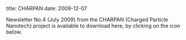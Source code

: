title: CHARPAN
date: 2009-12-07 

Newsletter No.4 (July 2009) from the CHARPAN (Charged Particle Nanotech) project is available to download here, by clicking on the icon below.
